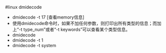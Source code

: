 #linux dmidecode

- dmidecode -t 17 [查看memory信息]
- 使用dmidecode命令时，如果不加任何参数，则打印出所有类型的信息；而加上“-t type_num”或者“-t keywords”可以查看某个类型信息。
- dmidecode
- dmidecode -t 1
- dmidecode -t system
